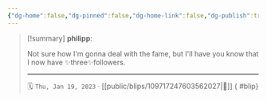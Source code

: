 ```yaml
---
{"dg-home":false,"dg-pinned":false,"dg-home-link":false,"dg-publish":true,"tags":["dgblip"],"disabled rules":["yaml-title","yaml-title-alias","file-name-heading"],"title":"philipp on mastodon @ 2023-01-19","created-date":"2023-01-19T18:18:57","id":109717247603562030,"updated-date":"2025-05-02T08:50:43","dg-path":"blips/109717247603562027.md","permalink":"/blips/109717247603562027/","dgPassFrontmatter":true}
---
```


> [!summary] **philipp**:
>
> Not sure how I'm gonna deal with the fame, but I'll have you know that I now have ✨three✨followers.
> - - -
>
> 🗓️ `Thu, Jan 19, 2023` · [[public/blips/109717247603562027\|🔗]]
{ #blip}

